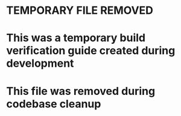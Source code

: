 # TEMPORARY FILE REMOVED

# This was a temporary build verification guide created during development

# This file was removed during codebase cleanup
